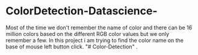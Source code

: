 # ColorDetection-Datascience-
Most of the time we don't remember the name of color and there can be 16 million colors based on the different RGB color values but we only remember a few. In this project i am trying to find the color name on the base of mouse left button click. "# Color-Detection" .
